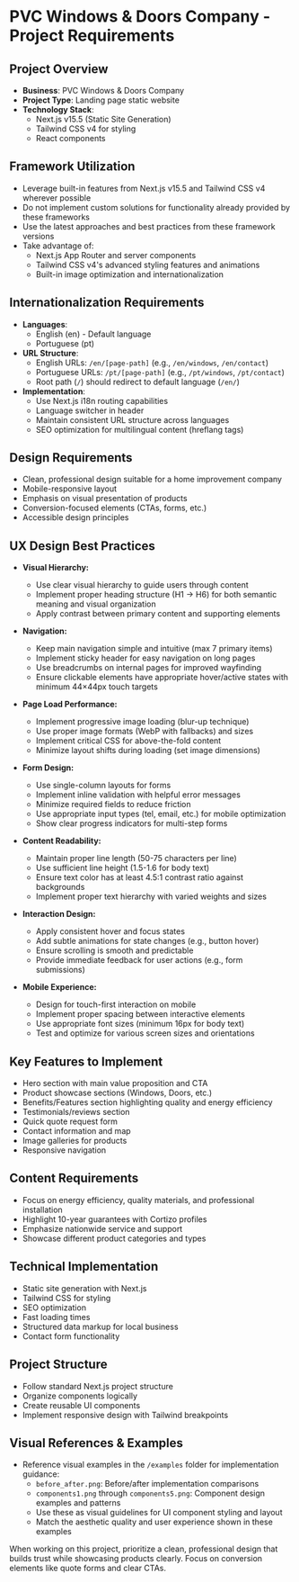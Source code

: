 # PVC Windows & Doors Company - Project Requirements

## Project Overview
- **Business**: PVC Windows & Doors Company
- **Project Type**: Landing page static website
- **Technology Stack**:
  - Next.js v15.5 (Static Site Generation)
  - Tailwind CSS v4 for styling
  - React components

## Framework Utilization
- Leverage built-in features from Next.js v15.5 and Tailwind CSS v4 wherever possible
- Do not implement custom solutions for functionality already provided by these frameworks
- Use the latest approaches and best practices from these framework versions
- Take advantage of:
  - Next.js App Router and server components
  - Tailwind CSS v4's advanced styling features and animations
  - Built-in image optimization and internationalization

## Internationalization Requirements
- **Languages**:
  - English (en) - Default language
  - Portuguese (pt)
- **URL Structure**: 
  - English URLs: `/en/[page-path]` (e.g., `/en/windows`, `/en/contact`)
  - Portuguese URLs: `/pt/[page-path]` (e.g., `/pt/windows`, `/pt/contact`)
  - Root path (`/`) should redirect to default language (`/en/`)
- **Implementation**: 
  - Use Next.js i18n routing capabilities
  - Language switcher in header
  - Maintain consistent URL structure across languages
  - SEO optimization for multilingual content (hreflang tags)

## Design Requirements
- Clean, professional design suitable for a home improvement company
- Mobile-responsive layout
- Emphasis on visual presentation of products
- Conversion-focused elements (CTAs, forms, etc.)
- Accessible design principles

## UX Design Best Practices
- **Visual Hierarchy:**
  - Use clear visual hierarchy to guide users through content
  - Implement proper heading structure (H1 → H6) for both semantic meaning and visual organization
  - Apply contrast between primary content and supporting elements

- **Navigation:**
  - Keep main navigation simple and intuitive (max 7 primary items)
  - Implement sticky header for easy navigation on long pages
  - Use breadcrumbs on internal pages for improved wayfinding
  - Ensure clickable elements have appropriate hover/active states with minimum 44×44px touch targets

- **Page Load Performance:**
  - Implement progressive image loading (blur-up technique)
  - Use proper image formats (WebP with fallbacks) and sizes
  - Implement critical CSS for above-the-fold content
  - Minimize layout shifts during loading (set image dimensions)

- **Form Design:**
  - Use single-column layouts for forms
  - Implement inline validation with helpful error messages
  - Minimize required fields to reduce friction
  - Use appropriate input types (tel, email, etc.) for mobile optimization
  - Show clear progress indicators for multi-step forms

- **Content Readability:**
  - Maintain proper line length (50-75 characters per line)
  - Use sufficient line height (1.5-1.6 for body text)
  - Ensure text color has at least 4.5:1 contrast ratio against backgrounds
  - Implement proper text hierarchy with varied weights and sizes

- **Interaction Design:**
  - Apply consistent hover and focus states
  - Add subtle animations for state changes (e.g., button hover)
  - Ensure scrolling is smooth and predictable
  - Provide immediate feedback for user actions (e.g., form submissions)

- **Mobile Experience:**
  - Design for touch-first interaction on mobile
  - Implement proper spacing between interactive elements
  - Use appropriate font sizes (minimum 16px for body text)
  - Test and optimize for various screen sizes and orientations

## Key Features to Implement
- Hero section with main value proposition and CTA
- Product showcase sections (Windows, Doors, etc.)
- Benefits/Features section highlighting quality and energy efficiency
- Testimonials/reviews section
- Quick quote request form
- Contact information and map
- Image galleries for products
- Responsive navigation

## Content Requirements
- Focus on energy efficiency, quality materials, and professional installation
- Highlight 10-year guarantees with Cortizo profiles
- Emphasize nationwide service and support
- Showcase different product categories and types

## Technical Implementation
- Static site generation with Next.js
- Tailwind CSS for styling
- SEO optimization
- Fast loading times
- Structured data markup for local business
- Contact form functionality

## Project Structure
- Follow standard Next.js project structure
- Organize components logically
- Create reusable UI components
- Implement responsive design with Tailwind breakpoints

## Visual References & Examples
- Reference visual examples in the `/examples` folder for implementation guidance:
  - `before_after.png`: Before/after implementation comparisons
  - `components1.png` through `components5.png`: Component design examples and patterns
  - Use these as visual guidelines for UI component styling and layout
  - Match the aesthetic quality and user experience shown in these examples

When working on this project, prioritize a clean, professional design that builds trust while showcasing products clearly. Focus on conversion elements like quote forms and clear CTAs.

